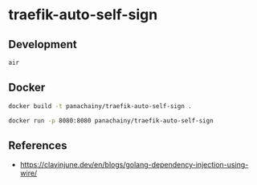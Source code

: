 # traefik-auto-self-sign

## Development

```sh
air
```

## Docker

```sh
docker build -t panachainy/traefik-auto-self-sign .
```

```sh
docker run -p 8080:8080 panachainy/traefik-auto-self-sign
```

## References

- https://clavinjune.dev/en/blogs/golang-dependency-injection-using-wire/
